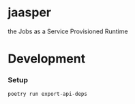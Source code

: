 # jaasper
the Jobs as a Service Provisioned Runtime

# Development

### Setup

```
poetry run export-api-deps
```
